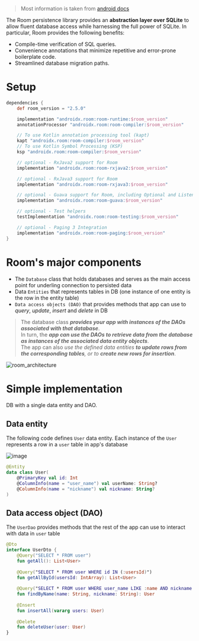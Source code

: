 > Most information is taken from [android docs](https://developer.android.com/training/data-storage/room)  

The Room persistence library provides an **abstraction layer over SQLite** to allow fluent database access while harnessing the full power of SQLite. In particular, Room provides the following benefits:
- Compile-time verification of SQL queries.
- Convenience annotations that minimize repetitive and error-prone boilerplate code.
- Streamlined database migration paths.

# Setup

```groovy
dependencies {
    def room_version = "2.5.0"

    implementation "androidx.room:room-runtime:$room_version"
    annotationProcessor "androidx.room:room-compiler:$room_version"

    // To use Kotlin annotation processing tool (kapt)
    kapt "androidx.room:room-compiler:$room_version"
    // To use Kotlin Symbol Processing (KSP)
    ksp "androidx.room:room-compiler:$room_version"

    // optional - RxJava2 support for Room
    implementation "androidx.room:room-rxjava2:$room_version"

    // optional - RxJava3 support for Room
    implementation "androidx.room:room-rxjava3:$room_version"

    // optional - Guava support for Room, including Optional and ListenableFuture
    implementation "androidx.room:room-guava:$room_version"

    // optional - Test helpers
    testImplementation "androidx.room:room-testing:$room_version"

    // optional - Paging 3 Integration
    implementation "androidx.room:room-paging:$room_version"
}
```

# Room's major components
- The `Database` class that holds databases and serves as the main access point for underling connection to persisted data
- Data `Entities` that represents tables in DB (one instance of one entity is the row in the entity table)
- `Data access objects (DAO)` that provides methods that app can use to _query_, _update_, _insert_ and _delete_ in DB


> The database class _**provides your app with instances of the DAOs associated with that database**_.  
In turn, the _**app can use the DAOs to retrieve data from the database as instances of the associated data entity objects**_.  
The app can also _use the defined data entities **to update rows from the corresponding tables**, or to **create new rows for insertion**_.

![room_architecture](https://user-images.githubusercontent.com/63263301/223070854-12949a08-a445-4286-8e74-5930ddce46f2.png)  


# Simple implementation

DB with a single data entity and DAO.  

## Data entity
The following code defines `User` data entity. Each instance of the `User` represents a row in a `user` table in app's database

![image](https://user-images.githubusercontent.com/63263301/223077337-ba3a91c2-16f7-40fe-a002-02289d7ee97a.png)


```kotlin
@Entity
data class User(
    @PrimaryKey val id: Int
    @ColumnInfo(name = "user_name") val userName: String?
    @ColumnInfo(name = "nickname") val nickname: String?
)
```

## Data access object (DAO)
The `UserDao` provides methods that the rest of the app can use to interact with data in `user` table

```kotlin
@Dto
interface UserDto {
    @Query("SELECT * FROM user")
    fun getAll(): List<User>
    
    @Query("SELECT * FROM user WHERE id IN (:usersId)")
    fun getAllById(usersId: IntArray): List<User>
    
    @Query("SELECT * FROM user WHERE user_name LIKE :name AND nickname LIKE :nickname LIMIT 1")
    fun findByName(name: String, nickname: String): User
    
    @Insert
    fun insertAll(vararg users: User)
    
    @Delete
    fun deleteUser(user: User)
}
```
